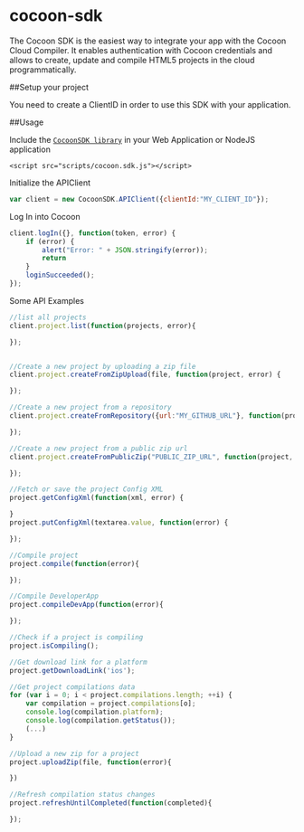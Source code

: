 # cocoon-sdk

The Cocoon SDK is the easiest way to integrate your app with the Cocoon Cloud Compiler. It enables authentication with Cocoon credentials and allows to create, update and compile HTML5 projects in the cloud programmatically.

##Setup your project

You need to create a ClientID in order to use this SDK with your application.

##Usage

Include the [`CocoonSDK library`](dist/cocoon.sdk.js) in your Web Application or NodeJS application

```
<script src="scripts/cocoon.sdk.js"></script>
```

Initialize the APIClient

```js
var client = new CocoonSDK.APIClient({clientId:"MY_CLIENT_ID"});
```

Log In into Cocoon

```js
client.logIn({}, function(token, error) {
    if (error) {
        alert("Error: " + JSON.stringify(error));
        return
    }
    loginSucceeded();
});
```

Some API Examples

```js
//list all projects
client.project.list(function(projects, error){

});


//Create a new project by uploading a zip file
client.project.createFromZipUpload(file, function(project, error) {

});

//Create a new project from a repository
client.project.createFromRepository({url:"MY_GITHUB_URL"}, function(project, error) {

});

//Create a new project from a public zip url
client.project.createFromPublicZip("PUBLIC_ZIP_URL", function(project, error) {

});

//Fetch or save the project Config XML
project.getConfigXml(function(xml, error) {

}
project.putConfigXml(textarea.value, function(error) {

});

//Compile project
project.compile(function(error){

});

//Compile DeveloperApp
project.compileDevApp(function(error){

});

//Check if a project is compiling
project.isCompiling();

//Get download link for a platform 
project.getDownloadLink('ios');

//Get project compilations data
for (var i = 0; i < project.compilations.length; ++i) {
    var compilation = project.compilations[o];
    console.log(compilation.platform);
    console.log(compilation.getStatus());
    (...)
}

//Upload a new zip for a project
project.uploadZip(file, function(error){

})

//Refresh compilation status changes
project.refreshUntilCompleted(function(completed){

});

```

